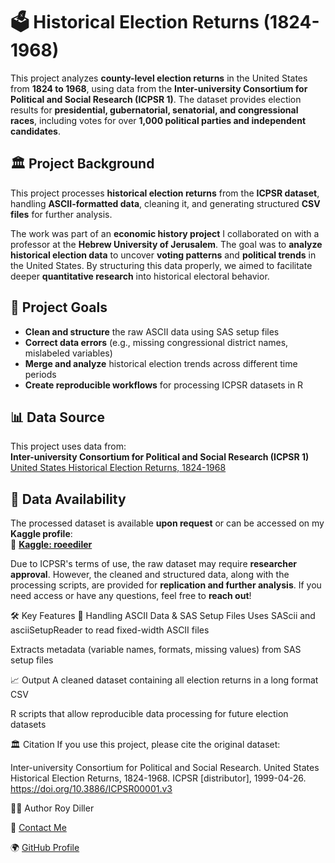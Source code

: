 # 🗳️ Historical Election Returns (1824-1968)  

This project analyzes **county-level election returns** in the United States from **1824 to 1968**, using data from the **Inter-university Consortium for Political and Social Research (ICPSR 1)**. The dataset provides election results for **presidential, gubernatorial, senatorial, and congressional races**, including votes for over **1,000 political parties and independent candidates**.  

## 🏛️ Project Background  
This project processes **historical election returns** from the **ICPSR dataset**, handling **ASCII-formatted data**, cleaning it, and generating structured **CSV files** for further analysis.  

The work was part of an **economic history project** I collaborated on with a professor at the **Hebrew University of Jerusalem**. The goal was to **analyze historical election data** to uncover **voting patterns** and **political trends** in the United States. By structuring this data properly, we aimed to facilitate deeper **quantitative research** into historical electoral behavior.

## 📌 Project Goals  
- **Clean and structure** the raw ASCII data using SAS setup files  
- **Correct data errors** (e.g., missing congressional district names, mislabeled variables)  
- **Merge and analyze** historical election trends across different time periods  
- **Create reproducible workflows** for processing ICPSR datasets in R  

## 📊 Data Source  
This project uses data from:  
**Inter-university Consortium for Political and Social Research (ICPSR 1)**  
[United States Historical Election Returns, 1824-1968](https://doi.org/10.3886/ICPSR00001.v3)  

## 📂 Data Availability  
The processed dataset is available **upon request** or can be accessed on my **Kaggle profile**:  
📌 **[Kaggle: roeediler](https://www.kaggle.com/roeediler)**  

Due to ICPSR's terms of use, the raw dataset may require **researcher approval**. However, the cleaned and structured data, along with the processing scripts, are provided for **replication and further analysis**. If you need access or have any questions, feel free to **reach out**!

🛠️ Key Features
📂 Handling ASCII Data & SAS Setup Files
Uses SAScii and asciiSetupReader to read fixed-width ASCII files

Extracts metadata (variable names, formats, missing values) from SAS setup files

📈 Output
A cleaned dataset containing all election returns in a long format CSV

R scripts that allow reproducible data processing for future election datasets

🏛️ Citation
If you use this project, please cite the original dataset:

Inter-university Consortium for Political and Social Research.
United States Historical Election Returns, 1824-1968.
ICPSR [distributor], 1999-04-26.
https://doi.org/10.3886/ICPSR00001.v3

👨‍💻 Author
Roy Diller

📧 [Contact Me](mailto:roeediler@gmail.com)

🌍 [GitHub Profile](https://github.com/roeediler)

